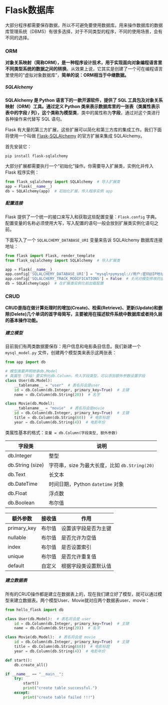 # Flask数据库

大部分程序都需要保存数据，所以不可避免要使用数据库。用来操作数据库的数据库管理系统（DBMS）有很多选择，对于不同类型的程序，不同的使用场景，会有不同的选择。

### ORM

**对象关系映射（简称ORM），是一种程序设计技术，用于实现面向对象编程语言里不同类型系统的数据之间的转换**。从效果上说，它其实是创建了一个可在编程语言里使用的“虚拟对象数据库”，**简单的说：ORM相当于中继数据。**

##### SQLAlchemy

**SQLAlchemy 是 Python 语言下的一款开源软件，提供了 SQL 工具包及对象关系映射（ORM）工具。**通过定义 Python 类来表示数据库里的一张表（类属性表示表中的字段 / 列），这个类称为**模型类**，类中的属性称为**字段**，通过对这个类进行各种操作来代替写 SQL 语句。

Flask 有大量的第三方扩展，这些扩展可以简化和第三方库的集成工作。我们下面将使用一个叫做 [Flask-SQLAlchemy](http://flask-sqlalchemy.pocoo.org/2.3/) 的官方扩展来集成 SQLAlchemy。

首先安装它：

```
pip install flask-sqlalchemy
```

大部分扩展都需要执行一个“初始化”操作。你需要导入扩展类，实例化并传入 Flask 程序实例：

```python
from flask_sqlalchemy import SQLAlchemy  # 导入扩展类
app = Flask(__name__)
db = SQLAlchemy(app)  # 初始化扩展，传入程序实例 app
```

##### 配置连接

Flask 提供了一个统一的接口来写入和获取这些配置变量：`Flask.config` 字典。配置变量的名称必须使用大写，写入配置的语句一般会放到扩展类实例化语句之前。

下面写入了一个 `SQLALCHEMY_DATABASE_URI` 变量来告诉 SQLAlchemy 数据库连接地址：

```python
from flask import Flask, render_template
from flask_sqlalchemy import SQLAlchemy  # 导入扩展类

app = Flask(__name__)
app.config['SQLALCHEMY_DATABASE_URI'] = "mysql+pymysql://用户:密码@IP地址:端口/数据库?charset=utf8"  # 连接MySQL数据库
app.config['SQLALCHEMY_TRACK_MODIFICATIONS'] = False  # 关闭对模型修改的监控
db = SQLAlchemy(app)  # 在扩展类实例化前加载配置
```

### CRUD

**CRUD是指在做计算处理时的增加(Create)、检索(Retrieve)、更新(Update)和删除(Delete)几个单词的首字母简写，主要被用在描述软件系统中数据库或者持久层的基本操作功能。**

##### 建立模型

目前我们有两类数据要保存：用户信息和电影条目信息。我们新建一个 `mysql_model.py` 文件，创建两个模型类来表示这两张表：

```python
from app import db

# 模型类要声明继承db.Model
# 类属性（字段）要实例化db.Column，传入字段类型，可以添加额外参数设置字段
class User(db.Model):
    __tablename__ = "user"  # 表名将会是user
    id = db.Column(db.Integer, primary_key=True)  # 主键
    name = db.Column(db.String(20))  # 名字

class Movie(db.Model):
    __tablename__ = "movie"  # 表名将会是movie
    id = db.Column(db.Integer, primary_key=True)  # 主键
    title = db.Column(db.String(60))  # 电影标题
    year = db.Column(db.String(4))  # 电影年份
```

类属性基本的格式：`变量 = db.Column(字段类型, 额外参数)`

| 字段类           | 说明                                          |
| ---------------- | --------------------------------------------- |
| db.Integer       | 整型                                          |
| db.String (size) | 字符串，size 为最大长度，比如 `db.String(20)` |
| db.Text          | 长文本                                        |
| db.DateTime      | 时间日期，Python `datetime` 对象              |
| db.Float         | 浮点数                                        |
| db.Boolean       | 布尔值                                        |

| 额外参数    | 接收值 | 作用                 |
| ----------- | ------ | -------------------- |
| primary_key | 布尔值 | 设置该字段是否为主键 |
| nullable    | 布尔值 | 是否允许为空值       |
| index       | 布尔值 | 是否设置索引         |
| unique      | 布尔值 | 是否允许重复值       |
| default     | 自定义 | 根据字段类设置默认值 |

##### 建立数据表

所有的CRUD操作都是建立在数据表上的，现在我们建立好了模型，就可以通过模型来建立数据表。两个模型User、Movie就对应两个数据表user、movie：

```python
from hello_flask import db

class User(db.Model):  # 表名将会是 user
    id = db.Column(db.Integer, primary_key=True)  # 主键
    name = db.Column(db.String(20))  # 名字

class Movie(db.Model):  # 表名将会是 movie
    id = db.Column(db.Integer, primary_key=True)  # 主键
    title = db.Column(db.String(60))  # 电影标题
    year = db.Column(db.String(4))  # 电影年份

def start():
    db.create_all()

if __name__ == "__main__":
    try:
        start()
        print("create table successful.")
    except:
        print("create table failed !!!")



